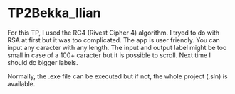 # TP2Bekka_Ilian

For this TP, I used the RC4 (Rivest Cipher 4) algorithm. I tryed to do with RSA at first but it was too complicated. The app is user friendly.
You can input any caracter with any length. The input and output label might be too small in case of a 100+ caracter but it is possible to scroll.
Next time I should do bigger labels.

Normally, the .exe file can be executed but if not, the whole project (.sln) is available. 
